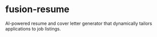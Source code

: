 ﻿# fusion-resume
AI-powered resume and cover letter generator that dynamically tailors applications to job listings.
